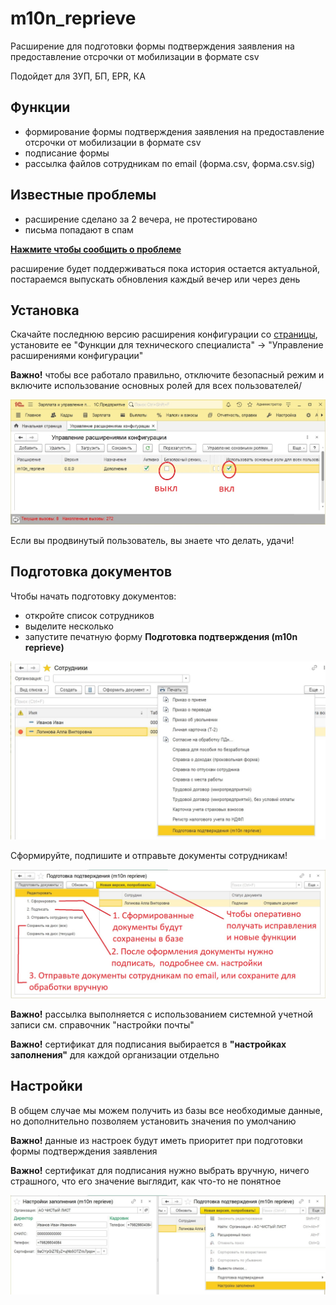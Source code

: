 # m10n_reprieve

Расширение для подготовки формы подтверждения заявления на предоставление отсрочки от мобилизации в формате csv

Подойдет для ЗУП, БП, EPR, КА

## Функции

- формирование формы подтверждения заявления на предоставление отсрочки от мобилизации в формате csv
- подписание формы
- рассылка файлов сотрудникам по email (форма.csv, форма.csv.sig)

## Известные проблемы

- расширение сделано за 2 вечера, не протестировано
- письма попадают в спам

**[Нажмите чтобы сообщить о проблеме](https://github.com/korotovskih/m10n_reprieve/issues/new)**

расширение будет поддерживаться пока история остается актуальной, постараемся выпускать обновления каждый вечер или через день

## Установка

Скачайте последнюю версию расширения конфигурации со [страницы](https://github.com/korotovskih/m10n_reprieve/releases), установите ее "Функции для технического специалиста" -> "Управление расширениями конфигурации"

**Важно!** чтобы все работало правильно, отключите безопасный режим и включите использование основных ролей для всех пользователей/

![install-1](files/install-1.jpg "настройка расширения")

Если вы продвинутый пользователь, вы знаете что делать, удачи!

## Подготовка документов

Чтобы начать подготовку документов:

- откройте список сотрудников
- выделите несколько
- запустите печатную форму **Подготовка подтверждения (m10n reprieve)**

![step-1](files/step-1.jpg "первый шаг")

Сформируйте, подпишите и отправьте документы сотрудникам!

![map-1](files/map-1.jpg "оформление документов")

**Важно!** рассылка выполняется с использованием системной учетной записи см. справочник "настройки почты"

**Важно!** сертификат для подписания выбирается в **"настройках заполнения"** для каждой организации отдельно

## Настройки

В общем случае мы можем получить из базы все необходимые данные, но дополнительно позволяем установить значения по умолчанию

**Важно!** данные из настроек будут иметь приоритет при подготовки формы подтверждения заявления 

**Важно!** сертификат для подписания нужно выбрать вручную, ничего страшного, что его значение выглядит, как что-то не понятное

![settings-1-1](files/settings-1.jpg "настройки заполнения")

